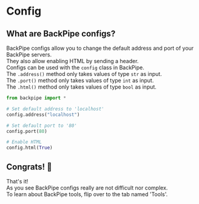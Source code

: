 # Config

## What are BackPipe configs?

BackPipe configs allow you to change the default address and port of your BackPipe servers. \
They also allow enabling HTML by sending a header. \
Configs can be used with the ```config``` class in BackPipe. \
The ```.address()``` method only takes values of type ```str``` as input. \
The ```.port()``` method only takes values of type ```int``` as input. \
The ```.html()``` method only takes values of type ```bool``` as input.

```py
from backpipe import *

# Set default address to 'localhost'
config.address("localhost")

# Set default port to '80'
config.port(80)

# Enable HTML
config.html(True)
```

## Congrats! 🎉

That's it! \
As you see BackPipe configs really are not difficult nor complex. \
To learn about BackPipe tools, flip over to the tab named 'Tools'.